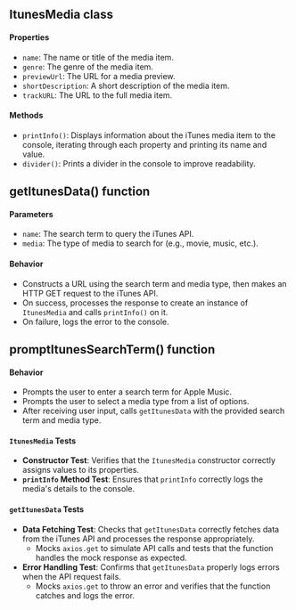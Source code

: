 ## ItunesMedia class
#### Properties
- `name`: The name or title of the media item.
- `genre`: The genre of the media item.
- `previewUrl`: The URL for a media preview.
- `shortDescription`: A short description of the media item.
- `trackURL`: The URL to the full media item.

#### Methods
- `printInfo()`: Displays information about the iTunes media item to the console, iterating through each property and printing its name and value.
- `divider()`: Prints a divider in the console to improve readability.

## getItunesData() function

#### Parameters
- `name`: The search term to query the iTunes API.
- `media`: The type of media to search for (e.g., movie, music, etc.).

#### Behavior
- Constructs a URL using the search term and media type, then makes an HTTP GET request to the iTunes API.
- On success, processes the response to create an instance of `ItunesMedia` and calls `printInfo()` on it.
- On failure, logs the error to the console.

## promptItunesSearchTerm() function
#### Behavior
- Prompts the user to enter a search term for Apple Music.
- Prompts the user to select a media type from a list of options.
- After receiving user input, calls `getItunesData` with the provided search term and media type.


#### `ItunesMedia` Tests
- **Constructor Test**: Verifies that the `ItunesMedia` constructor correctly assigns values to its properties.
- **`printInfo` Method Test**: Ensures that `printInfo` correctly logs the media's details to the console.

#### `getItunesData` Tests
- **Data Fetching Test**: Checks that `getItunesData` correctly fetches data from the iTunes API and processes the response appropriately.
  - Mocks `axios.get` to simulate API calls and tests that the function handles the mock response as expected.
- **Error Handling Test**: Confirms that `getItunesData` properly logs errors when the API request fails.
  - Mocks `axios.get` to throw an error and verifies that the function catches and logs the error.
